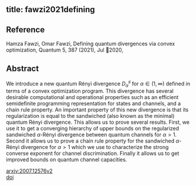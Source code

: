title: fawzi2021defining
---


## Reference

Hamza Fawzi, Omar Fawzi, Defining quantum divergences via convex optimization, Quantum 5, 387 (2021), Jul 2020,

## Abstract 

  We introduce a new quantum Rényi divergence $D_\alpha^{\sharp}$ for $\alpha
\in (1,\infty)$ defined in terms of a convex optimization program. This
divergence has several desirable computational and operational properties such
as an efficient semidefinite programming representation for states and
channels, and a chain rule property. An important property of this new
divergence is that its regularization is equal to the sandwiched (also known as
the minimal) quantum Rényi divergence. This allows us to prove several
results. First, we use it to get a converging hierarchy of upper bounds on the
regularized sandwiched $\alpha$-Rényi divergence between quantum channels for
$\alpha > 1$. Second it allows us to prove a chain rule property for the
sandwiched $\alpha$-Rényi divergence for $\alpha > 1$ which we use to
characterize the strong converse exponent for channel discrimination. Finally
it allows us to get improved bounds on quantum channel capacities.

    

[arxiv:2007.12576v2](https://arxiv.org/abs/2007.12576v2)    
[doi](https://doi.org/10.22331/q-2021-01-26-387)

